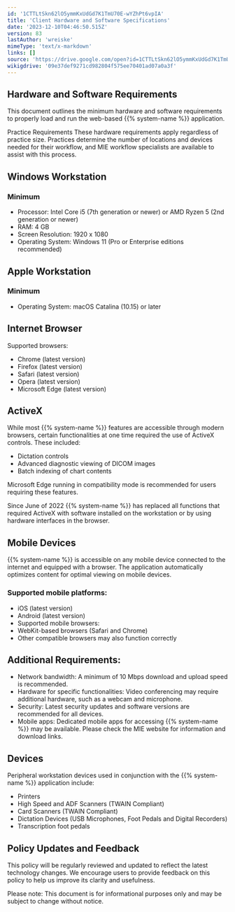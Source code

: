 ```yaml
---
id: '1CTTLtSkn62lO5ymmKxUdGd7K1TmU70E-wYZhPt6vpIA'
title: 'Client Hardware and Software Specifications'
date: '2023-12-10T04:46:50.515Z'
version: 83
lastAuthor: 'wreiske'
mimeType: 'text/x-markdown'
links: []
source: 'https://drive.google.com/open?id=1CTTLtSkn62lO5ymmKxUdGd7K1TmU70E-wYZhPt6vpIA'
wikigdrive: '09e37def9271cd982804f575ee70401ad07a0a3f'
---
```

## Hardware and Software Requirements

This document outlines the minimum hardware and software requirements to properly load and run the web-based {{% system-name %}} application.

Practice Requirements These hardware requirements apply regardless of practice size. Practices determine the number of locations and devices needed for their workflow, and MIE workflow specialists are available to assist with this process.

## Windows Workstation

### Minimum

* Processor: Intel Core i5 (7th generation or newer) or AMD Ryzen 5 (2nd generation or newer)
* RAM: 4 GB
* Screen Resolution: 1920 x 1080
* Operating System: Windows 11 (Pro or Enterprise editions recommended)

## Apple Workstation

### Minimum

* Operating System: macOS Catalina (10.15) or later

## Internet Browser

Supported browsers:

* Chrome (latest version)
* Firefox (latest version)
* Safari (latest version)
* Opera (latest version)
* Microsoft Edge (latest version)

## ActiveX

While most {{% system-name %}} features are accessible through modern browsers, certain functionalities at one time required the use of ActiveX controls. These included:

* Dictation controls
* Advanced diagnostic viewing of DICOM images
* Batch indexing of chart contents

Microsoft Edge running in compatibility mode is recommended for users requiring these features.

Since June of 2022 {{% system-name %}} has replaced all functions that required ActiveX with software installed on the workstation or by using hardware interfaces in the browser.

## Mobile Devices

{{% system-name %}} is accessible on any mobile device connected to the internet and equipped with a browser. The application automatically optimizes content for optimal viewing on mobile devices.

### Supported mobile platforms:

* iOS (latest version)
* Android (latest version)
* Supported mobile browsers:
* WebKit-based browsers (Safari and Chrome)
* Other compatible browsers may also function correctly

## Additional Requirements:

* Network bandwidth: A minimum of 10 Mbps download and upload speed is recommended.
* Hardware for specific functionalities: Video conferencing may require additional hardware, such as a webcam and microphone.
* Security: Latest security updates and software versions are recommended for all devices.
* Mobile apps: Dedicated mobile apps for accessing {{% system-name %}} may be available. Please check the MIE website for information and download links.

## Devices

Peripheral workstation devices used in conjunction with the {{% system-name %}} application include:

* Printers
* High Speed and ADF Scanners (TWAIN Compliant)
* Card Scanners (TWAIN Compliant)
* Dictation Devices (USB Microphones, Foot Pedals and Digital Recorders)
* Transcription foot pedals

## Policy Updates and Feedback

This policy will be regularly reviewed and updated to reflect the latest technology changes. We encourage users to provide feedback on this policy to help us improve its clarity and usefulness.

Please note: This document is for informational purposes only and may be subject to change without notice.
